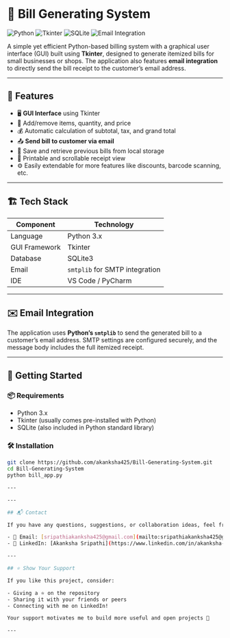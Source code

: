# 🧾 Bill Generating System

![Python](https://img.shields.io/badge/Python-3.x-blue?logo=python)
![Tkinter](https://img.shields.io/badge/GUI-Tkinter-informational)
![SQLite](https://img.shields.io/badge/Database-SQLite-lightgrey)
![Email Integration](https://img.shields.io/badge/Feature-Email%20Sending-success)

A simple yet efficient Python-based billing system with a graphical user interface (GUI) built using **Tkinter**, designed to generate itemized bills for small businesses or shops. The application also features **email integration** to directly send the bill receipt to the customer’s email address.

---

## 📌 Features

- 🖥️ **GUI Interface** using Tkinter  
- 🛒 Add/remove items, quantity, and price  
- 💰 Automatic calculation of subtotal, tax, and grand total  
- 📤 **Send bill to customer via email**  
- 💾 Save and retrieve previous bills from local storage  
- 🧾 Printable and scrollable receipt view  
- ⚙️ Easily extendable for more features like discounts, barcode scanning, etc.

---

## 🏗️ Tech Stack

| Component     | Technology     |
|---------------|----------------|
| Language      | Python 3.x     |
| GUI Framework | Tkinter        |
| Database      | SQLite3        |
| Email         | `smtplib` for SMTP integration |
| IDE           | VS Code / PyCharm |

---

## ✉️ Email Integration

The application uses **Python’s `smtplib`** to send the generated bill to a customer’s email address. SMTP settings are configured securely, and the message body includes the full itemized receipt.

---

## 🚀 Getting Started

### 📦 Requirements

- Python 3.x
- Tkinter (usually comes pre-installed with Python)
- SQLite (also included in Python standard library)

### 🛠️ Installation

```bash
git clone https://github.com/akanksha425/Bill-Generating-System.git
cd Bill-Generating-System
python bill_app.py

---

---

## 📬 Contact

If you have any questions, suggestions, or collaboration ideas, feel free to reach out:

- 📧 Email: [sripathiakanksha425@gmail.com](mailto:sripathiakanksha425@gmail.com)
- 🔗 LinkedIn: [Akanksha Sripathi](https://www.linkedin.com/in/akanksha-sripathi-187274297/)

---

## ⭐ Show Your Support

If you like this project, consider:

- Giving a ⭐ on the repository
- Sharing it with your friends or peers
- Connecting with me on LinkedIn!

Your support motivates me to build more useful and open projects 🚀

---









